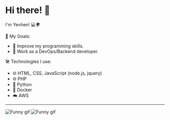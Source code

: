 # Hi there! 👋
I'm Yevhen! 💻🌍

🎯 My Goals:
- 🚀 Improve my programming skills.
- 🌟 Work as a DevOps/Backend developer.

🛠️ Technologies I use:
- 🌐 HTML, CSS, JavaScript (node.js, jquery)
- 🌐 PHP
- 🐍 Python
- 🐳 Docker
- ☁️ AWS

---

![Funny gif](https://media.tenor.com/i_K3zWsgcG8AAAAi/hacker-pepe.gif) ![Funny gif](https://media1.tenor.com/m/57w9du3NrV0AAAAd/css-html.gif)

